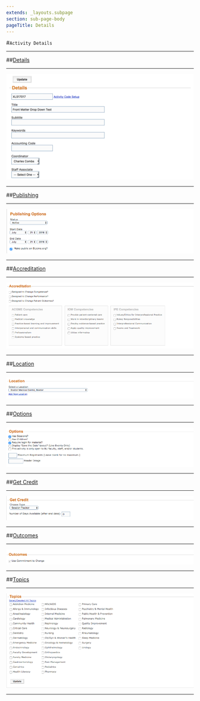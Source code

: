 ```yaml
---
extends: _layouts.subpage
section: sub-page-body
pageTitle: Details
---
```


#`Activity Details`

---

##[Details](/details)

---

[![image of Activity Details](../img/activity/Details.png)](/details)

---

##[Publishing](/publishing-options)

---

[![image of Publishing](../img/activity/publishing_options.png)](/publishing-options)

---

##[Accreditation](/accreditation)

---

[![image of Accreditation](../img/activity/accreditation.png)](/accreditation)

---

##[Location](/location)

---

[![image of Location](../img/activity/location.png)](/location)

---

##[Options](/options)

---

[![image of Options](../img/activity/options.png)](/options)

---

##[Get Credit](/get-credit)

---

[![image of Get Credit](../img/activity/get_credit.png)](/get-credit)

---

##[Outcomes](/outcomes)

---

[![image of Outcomes](../img/activity/outcomes.png)](/outcomes)

---

##[Topics](/topics)

---

[![image of Topics](../img/activity/topics.png)](/topics)

---